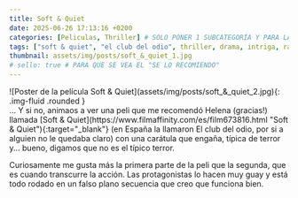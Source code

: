 ```yaml
---
title: Soft & Quiet
date: 2025-06-26 17:13:16 +0200
categories: [Peliculas, Thriller] # SOLO PONER 1 SUBCATEGORÍA Y PARA LAS SERIES PONER UN CARACTER INVISIBLE, COPIALO DE ENTRE LOS PARÉNTESIS (ㅤ), AL FINAL DE LA SUBCATEGORÍA, POR EJEMPLO [Series, "Thrillerㅤ"]
tags: ["soft & quiet", "el club del odio", thriller, drama, intriga, racismo, "beth de araújo"]
thumbnail: assets/img/posts/soft_&_quiet_1.jpg
# sello: true # PARA QUE SE VEA EL "SE LO RECOMIENDO"
---
```


<div class="row mb-4">
  <div class="col-md-5" markdown="1">
![Poster de la película Soft & Quiet](assets/img/posts/soft_&_quiet_2.jpg){: .img-fluid .rounded }
  </div>
  <div class="col-md-7" markdown="1">
... Y si no, animaos a ver una peli que me recomendó Helena (gracias!) llamada [Soft & Quiet](https://www.filmaffinity.com/es/film673816.html "Soft & Quiet"){:target="_blank"} (en España la llamaron El club del odio, por si a alguien no le quedaba claro) con una carátula que engaña, típica de terror y... bueno, digamos que no es el típico terror.

Curiosamente me gusta más la primera parte de la peli que la segunda, que es cuando transcurre la acción. Las protagonistas lo hacen muy guay y está todo rodado en un falso plano secuencia que creo que funciona bien.
  </div>
</div>
